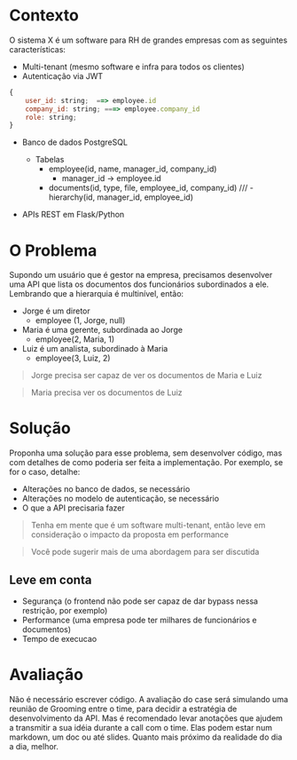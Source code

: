 # Contexto
O sistema X é um software para RH de grandes empresas com as seguintes características:
- Multi-tenant (mesmo software e infra para todos os clientes)
- Autenticação via JWT
~~~javascript
{
    user_id: string;  ==> employee.id
    company_id: string; ===> employee.company_id
    role: string;
}
~~~

- Banco de dados PostgreSQL
  - Tabelas
    - employee(id, name, manager_id, company_id)
      - manager_id -> employee.id
    - documents(id, type, file, employee_id, company_id)
///    - hierarchy(id, manager_id, employee_id)

- APIs REST em Flask/Python

# O Problema
Supondo um usuário que é gestor na empresa, precisamos desenvolver uma API que lista os documentos dos funcionários subordinados a ele. Lembrando que a hierarquia é multinível, então:

- Jorge é um diretor
  - employee (1, Jorge, null)
- Maria é uma gerente, subordinada ao Jorge
  - employee(2, Maria, 1)
- Luiz é um analista, subordinado à Maria
  - employee(3, Luiz, 2)

> Jorge precisa ser capaz de ver os documentos de Maria e Luiz

> Maria precisa ver os documentos de Luiz

# Solução
Proponha uma solução para esse problema, sem desenvolver código, mas com detalhes de como poderia ser feita a implementação.
Por exemplo, se for o caso, detalhe:
- Alterações no banco de dados, se necessário
- Alterações no modelo de autenticação, se necessário
- O que a API precisaria fazer

> Tenha em mente que é um software multi-tenant, então leve em consideração o impacto da proposta em performance

> Você pode sugerir mais de uma abordagem para ser discutida

## Leve em conta
- Segurança (o frontend não pode ser capaz de dar bypass nessa restrição, por exemplo)
- Performance (uma empresa pode ter milhares de funcionários e documentos)
- Tempo de execucao

# Avaliação
Não é necessário escrever código. A avaliação do case será simulando uma reunião de Grooming entre o time, para decidir a estratégia de desenvolvimento da API. Mas é recomendado levar anotações que ajudem a transmitir a sua idéia durante a call com o time. Elas podem estar num markdown, um doc ou até slides. Quanto mais próximo da realidade do dia a dia, melhor.
